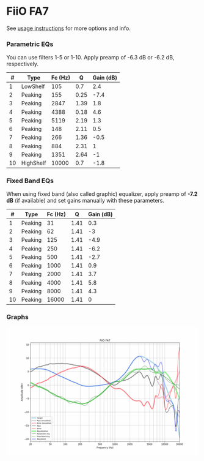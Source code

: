 # FiiO FA7
See [usage instructions](https://github.com/jaakkopasanen/AutoEq#usage) for more options and info.

### Parametric EQs
You can use filters 1-5 or 1-10. Apply preamp of -6.3 dB or -6.2 dB, respectively.

|   # | Type      |   Fc (Hz) |    Q |   Gain (dB) |
|-----|-----------|-----------|------|-------------|
|   1 | LowShelf  |       105 | 0.7  |         2.4 |
|   2 | Peaking   |       155 | 0.25 |        -7.4 |
|   3 | Peaking   |      2847 | 1.39 |         1.8 |
|   4 | Peaking   |      4388 | 0.18 |         4.6 |
|   5 | Peaking   |      5119 | 2.19 |         1.3 |
|   6 | Peaking   |       148 | 2.11 |         0.5 |
|   7 | Peaking   |       266 | 1.36 |        -0.5 |
|   8 | Peaking   |       884 | 2.31 |         1   |
|   9 | Peaking   |      1351 | 2.64 |        -1   |
|  10 | HighShelf |     10000 | 0.7  |        -1.8 |

### Fixed Band EQs
When using fixed band (also called graphic) equalizer, apply preamp of **-7.2 dB** (if available) and set gains manually with these parameters.

|   # | Type    |   Fc (Hz) |    Q |   Gain (dB) |
|-----|---------|-----------|------|-------------|
|   1 | Peaking |        31 | 1.41 |         0.3 |
|   2 | Peaking |        62 | 1.41 |        -3   |
|   3 | Peaking |       125 | 1.41 |        -4.9 |
|   4 | Peaking |       250 | 1.41 |        -6.2 |
|   5 | Peaking |       500 | 1.41 |        -2.7 |
|   6 | Peaking |      1000 | 1.41 |         0.9 |
|   7 | Peaking |      2000 | 1.41 |         3.7 |
|   8 | Peaking |      4000 | 1.41 |         5.8 |
|   9 | Peaking |      8000 | 1.41 |         4.3 |
|  10 | Peaking |     16000 | 1.41 |         0   |

### Graphs
![](./FiiO%20FA7.png)
